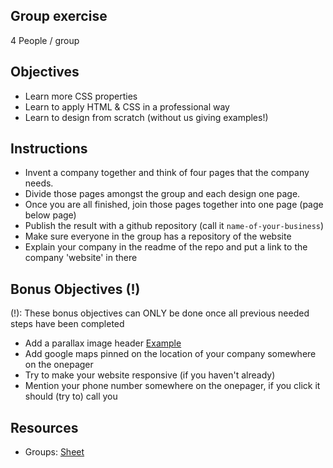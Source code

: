 ## Group exercise

4 People / group


## Objectives

- Learn more CSS properties
- Learn to apply HTML & CSS in a professional way
- Learn to design from scratch (without us giving examples!)


## Instructions 

- Invent a company together and think of four pages that the company needs.
- Divide those pages amongst the group and each design one page.
- Once you are all finished, join those pages together into one page (page below page)
- Publish the result with a github repository (call it `name-of-your-business`)
- Make sure everyone in the group has a repository of the website
- Explain your company in the readme of the repo and put a link to the company 'website' in there


## Bonus Objectives (!)
(!): These bonus objectives can ONLY be done once all previous needed steps have been completed

- Add a parallax image header [Example](https://demo.athemes.com/themes/?theme=Sydney)
- Add google maps pinned on the location of your company somewhere on the onepager
- Try to make your website responsive (if you haven't already)
- Mention your phone number somewhere on the onepager, if you click it should (try to) call you


## Resources 

- Groups: [Sheet](https://docs.google.com/spreadsheets/d/1ZNcR-r7SApZARu3WxU4uLsGnxeloP0vSoUTAiKDsLv4/edit?usp=sharing)

